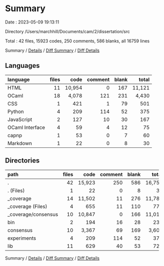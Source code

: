 # Summary

Date : 2023-05-09 19:13:11

Directory /Users/marchhill/Documents/cam/2/dissertation/src

Total : 42 files,  15923 codes, 250 comments, 586 blanks, all 16759 lines

Summary / [Details](details.md) / [Diff Summary](diff.md) / [Diff Details](diff-details.md)

## Languages
| language | files | code | comment | blank | total |
| :--- | ---: | ---: | ---: | ---: | ---: |
| HTML | 11 | 10,954 | 0 | 167 | 11,121 |
| OCaml | 18 | 4,078 | 121 | 231 | 4,430 |
| CSS | 1 | 421 | 1 | 79 | 501 |
| Python | 4 | 209 | 114 | 52 | 375 |
| JavaScript | 2 | 127 | 10 | 30 | 167 |
| OCaml Interface | 4 | 59 | 4 | 12 | 75 |
| capnp | 1 | 53 | 0 | 7 | 60 |
| Markdown | 1 | 22 | 0 | 8 | 30 |

## Directories
| path | files | code | comment | blank | total |
| :--- | ---: | ---: | ---: | ---: | ---: |
| . | 42 | 15,923 | 250 | 586 | 16,759 |
| . (Files) | 1 | 22 | 0 | 8 | 30 |
| _coverage | 14 | 11,502 | 11 | 276 | 11,789 |
| _coverage (Files) | 4 | 655 | 11 | 110 | 776 |
| _coverage/consensus | 10 | 10,847 | 0 | 166 | 11,013 |
| bin | 2 | 194 | 16 | 28 | 238 |
| consensus | 10 | 3,367 | 69 | 169 | 3,605 |
| experiments | 4 | 209 | 114 | 52 | 375 |
| lib | 11 | 629 | 40 | 53 | 722 |

Summary / [Details](details.md) / [Diff Summary](diff.md) / [Diff Details](diff-details.md)
